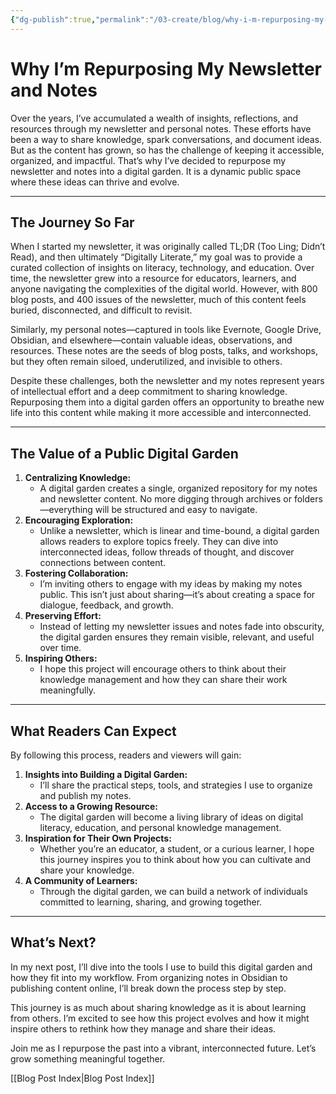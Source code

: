 ```yaml
---
{"dg-publish":true,"permalink":"/03-create/blog/why-i-m-repurposing-my-newsletter-and-notes/","tags":["digital-garden","knowledge-sharing","newsletter","personal-notes","education","digital-literacy","personal-knowledge-management","collaboration","community-building"]}
---
```



# Why I’m Repurposing My Newsletter and Notes
Over the years, I’ve accumulated a wealth of insights, reflections, and resources through my newsletter and personal notes. These efforts have been a way to share knowledge, spark conversations, and document ideas. But as the content has grown, so has the challenge of keeping it accessible, organized, and impactful. That’s why I’ve decided to repurpose my newsletter and notes into a digital garden. It is a dynamic public space where these ideas can thrive and evolve.

---

## The Journey So Far

When I started my newsletter, it was originally called TL;DR (Too Ling; Didn’t Read), and then ultimately “Digitally Literate,” my goal was to provide a curated collection of insights on literacy, technology, and education. Over time, the newsletter grew into a resource for educators, learners, and anyone navigating the complexities of the digital world. However, with 800 blog posts, and 400 issues of the newsletter, much of this content feels buried, disconnected, and difficult to revisit.

Similarly, my personal notes—captured in tools like Evernote, Google Drive, Obsidian, and elsewhere—contain valuable ideas, observations, and resources. These notes are the seeds of blog posts, talks, and workshops, but they often remain siloed, underutilized, and invisible to others.

Despite these challenges, both the newsletter and my notes represent years of intellectual effort and a deep commitment to sharing knowledge. Repurposing them into a digital garden offers an opportunity to breathe new life into this content while making it more accessible and interconnected.

---

## The Value of a Public Digital Garden

1. **Centralizing Knowledge:**
    - A digital garden creates a single, organized repository for my notes and newsletter content. No more digging through archives or folders—everything will be structured and easy to navigate.
2. **Encouraging Exploration:**
    - Unlike a newsletter, which is linear and time-bound, a digital garden allows readers to explore topics freely. They can dive into interconnected ideas, follow threads of thought, and discover connections between content.
3. **Fostering Collaboration:**
    - I’m inviting others to engage with my ideas by making my notes public. This isn’t just about sharing—it’s about creating a space for dialogue, feedback, and growth.
4. **Preserving Effort:**
    - Instead of letting my newsletter issues and notes fade into obscurity, the digital garden ensures they remain visible, relevant, and useful over time.
5. **Inspiring Others:**
    - I hope this project will encourage others to think about their knowledge management and how they can share their work meaningfully.

---

## What Readers Can Expect

By following this process, readers and viewers will gain:

1. **Insights into Building a Digital Garden:**
    - I’ll share the practical steps, tools, and strategies I use to organize and publish my notes.
2. **Access to a Growing Resource:**
    - The digital garden will become a living library of ideas on digital literacy, education, and personal knowledge management.
3. **Inspiration for Their Own Projects:**
    - Whether you’re an educator, a student, or a curious learner, I hope this journey inspires you to think about how you can cultivate and share your knowledge.
4. **A Community of Learners:**
    - Through the digital garden, we can build a network of individuals committed to learning, sharing, and growing together.

---

## What’s Next?

In my next post, I’ll dive into the tools I use to build this digital garden and how they fit into my workflow. From organizing notes in Obsidian to publishing content online, I’ll break down the process step by step.

This journey is as much about sharing knowledge as it is about learning from others. I’m excited to see how this project evolves and how it might inspire others to rethink how they manage and share their ideas.

Join me as I repurpose the past into a vibrant, interconnected future. Let’s grow something meaningful together.


[[Blog Post Index\|Blog Post Index]]